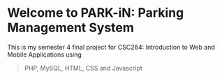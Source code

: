 # Welcome to PARK-iN: Parking Management System

This is my semester 4 final project for CSC264: Introduction to Web and Mobile Applications using
> PHP, MySQL, HTML, CSS and Javascript
